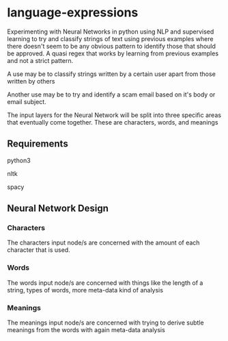 # language-expressions

Experimenting with Neural Networks in python using NLP and supervised learning to try and classify strings of text using previous examples where there doesn't seem to be any obvious pattern to identify those that should be approved. A quasi regex that works by learning from previous examples and not a strict pattern.

A use may be to classify strings written by a certain user apart from those written by others

Another use may be to try and identify a scam email based on it's body or email subject.

The input layers for the Neural Network will be split into three specific areas that eventually come together. These are characters, words, and meanings

## Requirements

python3

nltk

spacy

## Neural Network Design

### Characters

The characters input node/s are concerned with the amount of each character that is used.

### Words

The words input node/s are concerned with things like the length of a string, types of words, more meta-data kind of analysis

### Meanings

The meanings input node/s are concerned with trying to derive subtle meanings from the words with again meta-data analysis

